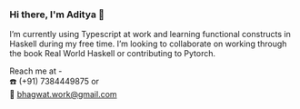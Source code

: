 ### Hi there, I'm Aditya 👋

I’m currently using Typescript at work and learning functional constructs in Haskell during my free time. I’m looking to collaborate on working through the book Real World Haskell or contributing to Pytorch.

Reach me at - </br>
:phone: (+91) 7384449875 or </br>
:email: bhagwat.work@gmail.com
